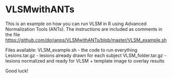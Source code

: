 VLSMwithANTs
============
This is an example on how you can run VLSM in R using Advanced Normalization Tools (ANTs).
The instructions are included as comments in the file https://github.com/dorianps/VLSMwithANTs/blob/master/VLSM_example.sh

Files available:
VLSM_example.sh - the code to run everything
Lesions.tar.gz - lesions already drawn for each subject
VLSM_folder.tar.gz - lesions normalized and ready for VLSM + template image to overlay results


Good luck!
